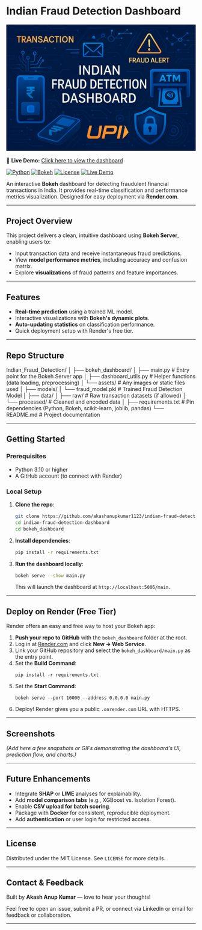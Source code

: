 # Indian Fraud Detection Dashboard

![Indian Fraud Detection Dashboard](./fraud_banner.png)

🚀 **Live Demo:** [Click here to view the dashboard](https://indian-fraud-detection-dashboard23.onrender.com/bokeh_dashboard)

[![Python](https://img.shields.io/badge/python-3.10%2B-blue.svg)]()
[![Bokeh](https://img.shields.io/badge/Bokeh-v3.0-orange)]()
[![License](https://img.shields.io/badge/license-MIT-green.svg)]()
[![Live Demo](https://img.shields.io/badge/Live%20Demo-Deployed%20on%20Render-brightgreen)](https://indian-fraud.herokuapp.com/)

An interactive **Bokeh** dashboard for detecting fraudulent financial transactions in India. It provides real-time classification and performance metrics visualization. Designed for easy deployment via **Render.com**.

---



##  Project Overview

This project delivers a clean, intuitive dashboard using **Bokeh Server**, enabling users to:

- Input transaction data and receive instantaneous fraud predictions.
- View **model performance metrics**, including accuracy and confusion matrix.
- Explore **visualizations** of fraud patterns and feature importances.

---

##  Features

- **Real-time prediction** using a trained ML model.
- Interactive visualizations with **Bokeh's dynamic plots**.
- **Auto-updating statistics** on classification performance.
- Quick deployment setup with Render's free tier.

---

##  Repo Structure
Indian_Fraud_Detection/
│
├── bokeh_dashboard/
│ ├── main.py # Entry point for the Bokeh Server app
│ ├── dashboard_utils.py # Helper functions (data loading, preprocessing)
│ └── assets/ # Any images or static files used
│
├── models/
│ └── fraud_model.pkl # Trained Fraud Detection Model
│
├── data/
│ ├── raw/ # Raw transaction datasets (if allowed)
│ └── processed/ # Cleaned and encoded data
│
├── requirements.txt # Pin dependencies (Python, Bokeh, scikit-learn, joblib, pandas)
└── README.md # Project documentation



---

##  Getting Started

### Prerequisites

- Python 3.10 or higher
- A GitHub account (to connect with Render)

### Local Setup

1. **Clone the repo**:
    ```bash
    git clone https://github.com/akashanupkumar1123/indian-fraud-detection-dashboard.git
    cd indian-fraud-detection-dashboard
    cd bokeh_dashboard
    ```

2. **Install dependencies**:
    ```bash
    pip install -r requirements.txt
    ```

3. **Run the dashboard locally**:
    ```bash
    bokeh serve --show main.py
    ```
    This will launch the dashboard at `http://localhost:5006/main`.

---

##  Deploy on Render (Free Tier)

Render offers an easy and free way to host your Bokeh app:

1. **Push your repo to GitHub** with the `bokeh_dashboard` folder at the root.
2. Log in at [Render.com](https://render.com/) and click **New → Web Service**.
3. Link your GitHub repository and select the `bokeh_dashboard/main.py` as the entry point.
4. Set the **Build Command**:
    ```
    pip install -r requirements.txt
    ```
5. Set the **Start Command**:
    ```
    bokeh serve --port 10000 --address 0.0.0.0 main.py
    ```
6. Deploy! Render gives you a public `.onrender.com` URL with HTTPS.

---

##  Screenshots

*(Add here a few snapshots or GIFs demonstrating the dashboard's UI, prediction flow, and charts.)*

---

##  Future Enhancements

- Integrate **SHAP** or **LIME** analyses for explainability.
- Add **model comparison tabs** (e.g., XGBoost vs. Isolation Forest).
- Enable **CSV upload for batch scoring**.
- Package with **Docker** for consistent, reproducible deployment.
- Add **authentication** or user login for restricted access.

---

##  License

Distributed under the MIT License. See `LICENSE` for more details.

---

##  Contact & Feedback

Built by **Akash Anup Kumar** — love to hear your thoughts!

Feel free to open an issue, submit a PR, or connect via LinkedIn or email for feedback or collaboration.

---


